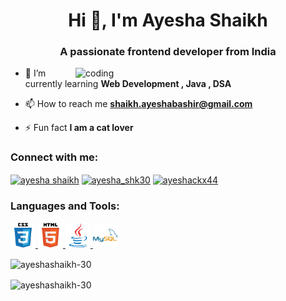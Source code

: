 

<h1 align="center">Hi 👋, I'm Ayesha Shaikh</h1>
<h3 align="center">A passionate frontend developer from India</h3>

<img align="right" alt="coding" width="400" src="https://cdn.dribbble.com/users/4055494/screenshots/15215756/media/d2b66c4ca0192aa26d103448b3d1518b.gif">

- 🌱 I’m currently learning **Web Development , Java , DSA**

- 📫 How to reach me **shaikh.ayeshabashir@gmail.com**

- ⚡ Fun fact **I am a cat lover**

<h3 align="left">Connect with me:</h3>
<p align="left">
<a href="https://linkedin.com/in/ayesha shaikh" target="blank"><img align="center" src="https://raw.githubusercontent.com/rahuldkjain/github-profile-readme-generator/master/src/images/icons/Social/linked-in-alt.svg" alt="ayesha shaikh" height="30" width="40" /></a>
<a href="https://www.codechef.com/users/ayesha_shk30" target="blank"><img align="center" src="https://cdn.jsdelivr.net/npm/simple-icons@3.1.0/icons/codechef.svg" alt="ayesha_shk30" height="30" width="40" /></a>
<a href="https://auth.geeksforgeeks.org/user/ayeshackx44" target="blank"><img align="center" src="https://raw.githubusercontent.com/rahuldkjain/github-profile-readme-generator/master/src/images/icons/Social/geeks-for-geeks.svg" alt="ayeshackx44" height="30" width="40" /></a>
</p>

<h3 align="left">Languages and Tools:</h3>
<p align="left"> <a href="https://www.w3schools.com/css/" target="_blank" rel="noreferrer"> <img src="https://raw.githubusercontent.com/devicons/devicon/master/icons/css3/css3-original-wordmark.svg" alt="css3" width="40" height="40"/> </a> <a href="https://www.w3.org/html/" target="_blank" rel="noreferrer"> <img src="https://raw.githubusercontent.com/devicons/devicon/master/icons/html5/html5-original-wordmark.svg" alt="html5" width="40" height="40"/> </a> <a href="https://www.java.com" target="_blank" rel="noreferrer"> <img src="https://raw.githubusercontent.com/devicons/devicon/master/icons/java/java-original.svg" alt="java" width="40" height="40"/> </a> <a href="https://www.mysql.com/" target="_blank" rel="noreferrer"> <img src="https://raw.githubusercontent.com/devicons/devicon/master/icons/mysql/mysql-original-wordmark.svg" alt="mysql" width="40" height="40"/> </a> </p>

<p><img align="center" src="https://github-readme-stats.vercel.app/api/top-langs?username=ayeshashaikh-30&show_icons=true&locale=en&layout=compact" alt="ayeshashaikh-30" /></p>

<p><img align="center" src="https://github-readme-streak-stats.herokuapp.com/?user=ayeshashaikh-30&" alt="ayeshashaikh-30" /></p>

